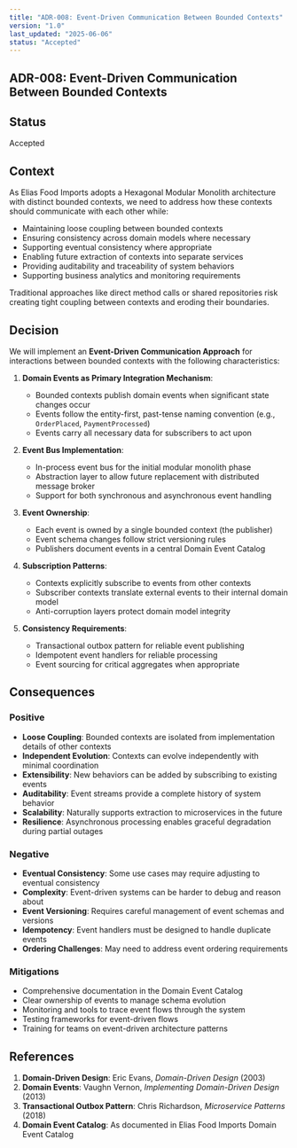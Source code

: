 ```yaml
---
title: "ADR-008: Event-Driven Communication Between Bounded Contexts"
version: "1.0"
last_updated: "2025-06-06"
status: "Accepted"
---
```


## ADR-008: Event-Driven Communication Between Bounded Contexts

## Status

Accepted

## Context

As Elias Food Imports adopts a Hexagonal Modular Monolith architecture with distinct bounded contexts, we need to address how these contexts should communicate with each other while:

- Maintaining loose coupling between bounded contexts
- Ensuring consistency across domain models where necessary
- Supporting eventual consistency where appropriate
- Enabling future extraction of contexts into separate services
- Providing auditability and traceability of system behaviors
- Supporting business analytics and monitoring requirements

Traditional approaches like direct method calls or shared repositories risk creating tight coupling between contexts and eroding their boundaries.

## Decision

We will implement an **Event-Driven Communication Approach** for interactions between bounded contexts with the following characteristics:

1. **Domain Events as Primary Integration Mechanism**:
   - Bounded contexts publish domain events when significant state changes occur
   - Events follow the entity-first, past-tense naming convention (e.g., `OrderPlaced`, `PaymentProcessed`)
   - Events carry all necessary data for subscribers to act upon

2. **Event Bus Implementation**:
   - In-process event bus for the initial modular monolith phase
   - Abstraction layer to allow future replacement with distributed message broker
   - Support for both synchronous and asynchronous event handling

3. **Event Ownership**:
   - Each event is owned by a single bounded context (the publisher)
   - Event schema changes follow strict versioning rules
   - Publishers document events in a central Domain Event Catalog

4. **Subscription Patterns**:
   - Contexts explicitly subscribe to events from other contexts
   - Subscriber contexts translate external events to their internal domain model
   - Anti-corruption layers protect domain model integrity

5. **Consistency Requirements**:
   - Transactional outbox pattern for reliable event publishing
   - Idempotent event handlers for reliable processing
   - Event sourcing for critical aggregates when appropriate

## Consequences

### Positive

- **Loose Coupling**: Bounded contexts are isolated from implementation details of other contexts
- **Independent Evolution**: Contexts can evolve independently with minimal coordination
- **Extensibility**: New behaviors can be added by subscribing to existing events
- **Auditability**: Event streams provide a complete history of system behavior
- **Scalability**: Naturally supports extraction to microservices in the future
- **Resilience**: Asynchronous processing enables graceful degradation during partial outages

### Negative

- **Eventual Consistency**: Some use cases may require adjusting to eventual consistency
- **Complexity**: Event-driven systems can be harder to debug and reason about
- **Event Versioning**: Requires careful management of event schemas and versions
- **Idempotency**: Event handlers must be designed to handle duplicate events
- **Ordering Challenges**: May need to address event ordering requirements

### Mitigations

- Comprehensive documentation in the Domain Event Catalog
- Clear ownership of events to manage schema evolution
- Monitoring and tools to trace event flows through the system
- Testing frameworks for event-driven flows
- Training for teams on event-driven architecture patterns

## References

1. **Domain-Driven Design**: Eric Evans, *Domain-Driven Design* (2003)
2. **Domain Events**: Vaughn Vernon, *Implementing Domain-Driven Design* (2013)
3. **Transactional Outbox Pattern**: Chris Richardson, *Microservice Patterns* (2018)
4. **Domain Event Catalog**: As documented in Elias Food Imports Domain Event Catalog
